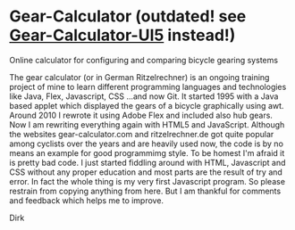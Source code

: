 # Gear-Calculator (outdated! see [Gear-Calculator-UI5](https://github.com/dirkelko/Gear-Calculator-UI5/) instead!)
Online calculator for configuring and comparing bicycle gearing systems

The gear calculator (or in German Ritzelrechner) is an ongoing training project of mine to learn different programming languages and technologies like Java, Flex, Javascript, CSS ...and now Git.
It started 1995 with a Java based applet which displayed the gears of a bicycle graphically using awt. Around 2010 I rewrote it using Adobe Flex and included also hub gears. Now I am rewriting everything again with HTML5 and JavaScript.
Although the websites gear-calculator.com and ritzelrechner.de got quite popular among cyclists over the years and are heavily used now, the code is by no means an example for good programmimg style. To be homest I'm afraid it is pretty bad code. I just started fiddling around with HTML, Javascript and CSS without any proper education and most parts are the result of try and error. In fact the whole thing is my very first Javascript program.
So please restrain from copying anything from here. But I am thankful for comments and feedback which helps me to improve.  

Dirk
